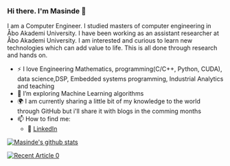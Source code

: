 ### Hi there. I'm Masinde 👋

I am a Computer Engineer. I studied masters of computer engineering in Åbo Akademi University. I have been working as an
assistant researcher at Åbo Akademi University. I am interested and curious to learn new technologies which can add value
to life. This is all done through research and hands on. 

- :zap: I love Engineering Mathematics, programming(C/C++, Python, CUDA), data science,DSP, Embedded systems programming, Industrial Analytics and teaching
- 🌱 I’m exploring Machine Learning algorithms  
- :earth_africa: I am currently sharing a little bit of my knowledge to the world through GitHub but i'll share it with blogs in the comming months
- 📫 How to find me: 
  - :office: [LinkedIn](https://www.linkedin.com/in/mmasinde)






[![Masinde's github stats](https://github-readme-stats.vercel.app/api?username=masinde70&count_private=true&show_icons=true&theme=tokyonight&hide_rank=false)](https://github.com/anuraghazra/github-readme-stats)




<a target="_blank" href="https://github-readme-medium-recent-article.vercel.app/medium/@masindemtesigwa/0"><img src="https://github-readme-medium-recent-article.vercel.app/medium/@masindemtesigwa/0" alt="Recent Article 0">
